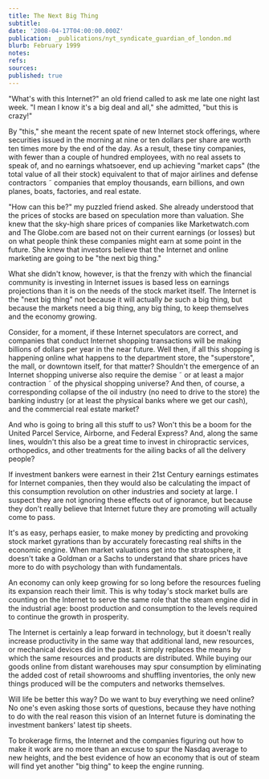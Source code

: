```yaml
---
title: The Next Big Thing
subtitle: 
date: '2008-04-17T04:00:00.000Z'
publication: _publications/nyt_syndicate_guardian_of_london.md
blurb: February 1999
notes: 
refs: 
sources: 
published: true
---
```

"What's with this Internet?" an old friend called to ask me late one night last week. "I mean I know it's a big deal and all," she admitted, "but this is crazy!"

By "this," she meant the recent spate of new Internet stock offerings, where securities issued in the morning at nine or ten dollars per share are worth ten times more by the end of the day. As a result, these tiny companies, with fewer than a couple of hundred employees, with no real assets to speak of, and no earnings whatsoever, end up achieving "market caps" (the total value of all their stock) equivalent to that of major airlines and defense contractors ˜ companies that employ thousands, earn billions, and own planes, boats, factories, and real estate.

"How can this be?" my puzzled friend asked. She already understood that the prices of stocks are based on speculation more than valuation. She knew that the sky-high share prices of companies like Marketwatch.com and The Globe.com are based not on their current earnings (or losses) but on what people think these companies might earn at some point in the future. She knew that investors believe that the Internet and online marketing are going to be "the next big thing."

What she didn't know, however, is that the frenzy with which the financial community is investing in Internet issues is based less on earnings projections than it is on the needs of the stock market itself. The Internet is the "next big thing" not because it will actually *be* such a big thing, but because the markets need a big thing, any big thing, to keep themselves and the economy growing.

Consider, for a moment, if these Internet speculators are correct, and companies that conduct Internet shopping transactions will be making billions of dollars per year in the near future. Well then, if all this shopping is happening online what happens to the department store, the "superstore", the mall, or downtown itself, for that matter? Shouldn't the emergence of an Internet shopping universe also require the demise ˜ or at least a major contraction ˜ of the physical shopping universe? And then, of course, a corresponding collapse of the oil industry (no need to drive to the store) the banking industry (or at least the physical banks where we get our cash), and the commercial real estate market?

And who is going to bring all this stuff to us? Won't this be a boom for the United Parcel Service, Airborne, and Federal Express? And, along the same lines, wouldn't this also be a great time to invest in chiropractic services, orthopedics, and other treatments for the ailing backs of all the delivery people?

If investment bankers were earnest in their 21st Century earnings estimates for Internet companies, then they would also be calculating the impact of this consumption revolution on other industries and society at large. I suspect they are not ignoring these effects out of ignorance, but because they don't really believe that Internet future they are promoting will actually come to pass.

It's as easy, perhaps easier, to make money by predicting and provoking stock market gyrations than by accurately forecasting real shifts in the economic engine. When market valuations get into the stratosphere, it doesn't take a Goldman or a Sachs to understand that share prices have more to do with psychology than with fundamentals.

An economy can only keep growing for so long before the resources fueling its expansion reach their limit. This is why today's stock market bulls are counting on the Internet to serve the same role that the steam engine did in the industrial age: boost production and consumption to the levels required to continue the growth in prosperity.

The Internet is certainly a leap forward in technology, but it doesn't really increase productivity in the same way that additional land, new resources, or mechanical devices did in the past. It simply replaces the means by which the same resources and products are distributed. While buying our goods online from distant warehouses may spur consumption by eliminating the added cost of retail showrooms and shuffling inventories, the only new things produced will be the computers and networks themselves.

Will life be better this way? Do we want to buy everything we need online? No one's even asking those sorts of questions, because they have nothing to do with the real reason this vision of an Internet future is dominating the investment bankers' latest tip sheets.

To brokerage firms, the Internet and the companies figuring out how to make it work are no more than an excuse to spur the Nasdaq average to new heights, and the best evidence of how an economy that is out of steam will find yet another "big thing" to keep the engine running.
